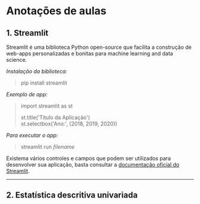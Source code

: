 # Anotações de aulas

## 1. Streamlit

Streamlit é uma biblioteca Python open-source que facilita a construção de web-apps personalizadas e bonitas para machine learning and data science.

_Instalação da biblioteca:_

> pip install streamlit

_Exemplo de app:_

> import streamlit as st
> 
> st.title('Título da Aplicação')\
> st.selectbox('Ano:', (2018, 2019, 2020))

_Para executar o app:_

> streamlit run _filename_


Existema vários controles e campos que podem ser utilizados para desenvolver sua aplicação, basta consultar a [documentação oficial do Streamlit](https://docs.streamlit.io/).

---

## 2. Estatística descritiva univariada

